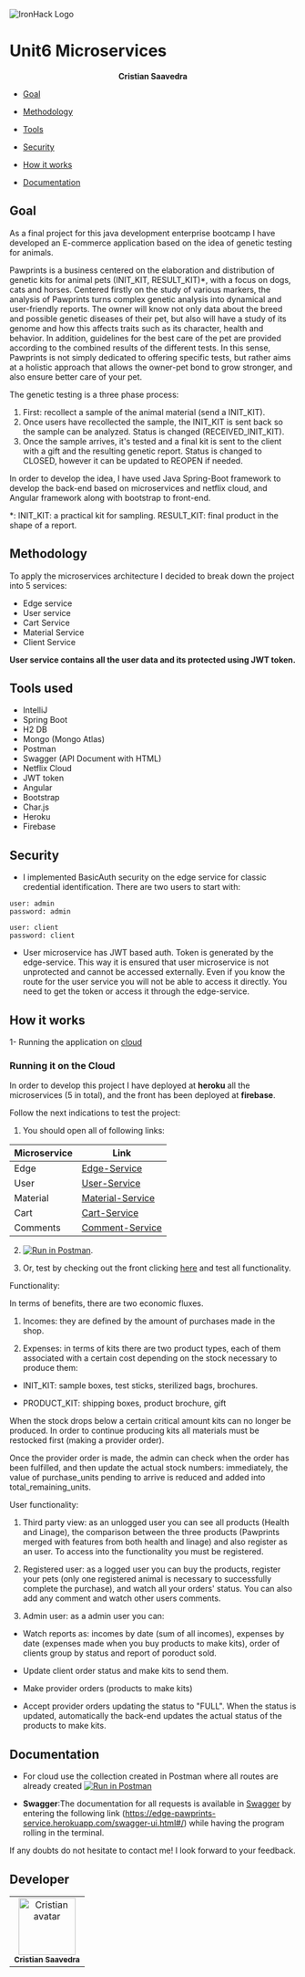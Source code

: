 ![IronHack Logo](https://s3-eu-west-1.amazonaws.com/ih-materials/uploads/upload_d5c5793015fec3be28a63c4fa3dd4d55.png)

# Unit6 Microservices

<p align="center"><strong> Cristian Saavedra</strong></p>

* [Goal](#goal)

* [Methodology](#methodology)

* [Tools](#tools)

* [Security](#security)

* [How it works](#how-it-works)

* [Documentation](#documentation)


## <a name="goal"></a>Goal

As a final project for this java development enterprise bootcamp I have developed an E-commerce application based on the idea of genetic testing for animals.

Pawprints is a business centered on the elaboration and distribution of genetic kits for animal pets (INIT_KIT, RESULT_KIT)*, with a focus on dogs, cats and horses.
Centered firstly on the study of various markers, the analysis of Pawprints turns complex genetic analysis into dynamical and user-friendly reports. 
The owner will know not only data about the breed and possible genetic diseases of their pet, but also will have a study of its genome and how this affects traits such as its character, health and behavior. In addition, guidelines for the best care of the pet are provided according to the combined results of the different tests. In this sense, Pawprints is not simply dedicated to offering specific tests, but rather aims at a holistic approach that allows the owner-pet bond to grow stronger, and also ensure better care of your pet.

The genetic testing is a three phase process:

1. First: recollect a sample of the animal material (send a INIT_KIT).
2. Once users have recollected the sample, the INIT_KIT is sent back so the sample can be analyzed. Status is changed (RECEIVED_INIT_KIT).
3. Once the sample arrives, it's tested and a final kit is sent to the client with a gift and the resulting genetic report. Status is changed to CLOSED, however it can be updated to REOPEN if needed.

In order to develop the idea, I have used Java Spring-Boot framework to develop the back-end based on microservices and netflix cloud, and Angular framework along with bootstrap to front-end.

*: INIT_KIT: a practical kit for sampling. RESULT_KIT: final product in the shape of a report.

## <a name="methodology"></a>Methodology

To apply the microservices architecture I decided to break down the project into 5 services:
- Edge service
- User service
- Cart Service
- Material Service
- Client Service

**User service contains all the user data and its protected using JWT token.**

## <a name="tools"></a>Tools used
- IntelliJ
- Spring Boot
- H2 DB
- Mongo (Mongo Atlas)
- Postman
- Swagger (API Document with HTML)
- Netflix Cloud
- JWT token
- Angular
- Bootstrap
- Char.js
- Heroku
- Firebase


## <a name="security"></a>Security

* I implemented BasicAuth security on the edge service for classic credential identification. There are two users to start with:

````
user: admin
password: admin

user: client
password: client

````

* User microservice has JWT based auth. Token is generated by the edge-service. This way it is ensured that user microservice is not unprotected and cannot be accessed externally. Even if you know the route for the user service you will not be able to access it directly. You need to get the token or access it through the edge-service.

## <a name="how-it-works"></a>How it works

1- Running the application on [cloud](#cloud)

### <a name="cloud"></a> Running it on the Cloud

In order to develop this project I have deployed at **heroku** all the microservices (5 in total), and the front has been deployed at **firebase**.

Follow the next indications to test the project:

1. You should open all of following links:

| Microservice |  Link        |                
| ------       | ------------ |
| Edge         | [Edge-Service](https://edge-pawprints-service.herokuapp.com/)             | 
| User         | [User-Service](https://user-pawprint-service.herokuapp.com/)            |        
| Material     | [Material-Service](https://material-pawprint-service.herokuapp.com/)         |        
| Cart         | [Cart-Service](https://cart-pawprint-service.herokuapp.com/)             |
|Comments     | [Comment-Service](http://client-comments-pawprints-serv.herokuapp.com/)     |

2. [![Run in Postman](https://run.pstmn.io/button.svg)](https://www.getpostman.com/collections/0d6596bbccc3114aa71f).

3. Or, test by checking out the front clicking [here](https://pawprints-final.web.app) and test all functionality.


Functionality: 

In terms of benefits, there are two economic fluxes.

1. Incomes: they are defined by the amount of purchases made in the shop.

2. Expenses: in terms of kits there are two product types, each of them associated with a certain cost depending on the stock necessary to produce them: 

- INIT_KIT: sample boxes, test sticks, sterilized bags, brochures.

- PRODUCT_KIT: shipping boxes, product brochure, gift

When the stock drops below a certain critical amount kits can no longer be produced. In order to continue producing kits all materials must be restocked first (making a provider order).

Once the provider order is made, the admin can check when the order has been fulfilled, and then update the actual stock numbers: immediately, the value of purchase_units pending to arrive is reduced and added into total_remaining_units.

User functionality:

1. Third party view: as an unlogged user you can see all products (Health and Linage), the comparison between the three products (Pawprints merged with features from both health and linage) and also register as an user. To access into the functionality you must be registered.

2. Registered user: as a logged user you can buy the products, register your pets (only one registered animal is necessary to successfully complete the purchase), and watch all your orders' status. You can also add any comment and watch other users comments. 

3. Admin user: as a admin user you can:

- Watch reports as: incomes by date (sum of all incomes), expenses by date (expenses made when you buy products to make kits), order of clients group by status and report of poroduct sold.

- Update client order status and make kits to send them.

- Make provider orders (products to make kits)

- Accept provider orders updating the status to "FULL". When the status is updated, automatically the back-end updates the actual status of the products to make kits.

## <a name="documentation"></a>Documentation

* For cloud use the collection created in Postman where all routes are already created [![Run in Postman](https://run.pstmn.io/button.svg)](https://www.getpostman.com/collections/0d6596bbccc3114aa71f)

* **Swagger**:The documentation for all requests is available in [Swagger](https://edge-pawprints-service.herokuapp.com/swagger-ui.html#/) by entering the following link (https://edge-pawprints-service.herokuapp.com/swagger-ui.html#/) while having the program rolling in the terminal.

If any doubts do not hesitate to contact me! I look forward to your feedback.

## Developer 
<table>
<td align="center"><a href="https://github.com/ccsi923"><img src="https://avatars2.githubusercontent.com/u/65124499?s=400&v=4" width="100px;" alt="Cristian avatar"/><br/><sub><b>Cristian Saavedra</b></sub></a><br/><a href="https://github.com/ccsi923"></a>
</table>

